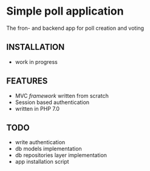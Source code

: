 Simple poll application
===================

The fron- and backend app for poll creation and voting

INSTALLATION
------------
* work in progress


FEATURES
--------
* MVC _framework_ written from scratch
* Session based authentication
* written in PHP 7.0


TODO
----
* write authentication
* db models implementation
* db repositories layer implementation
* app installation script

